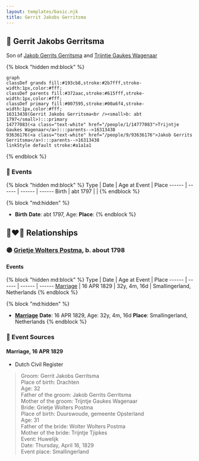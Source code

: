 ```yaml
---
layout: templates/basic.njk
title: Gerrit Jakobs Gerritsma
---
```

## 🔵 Gerrit Jakobs Gerritsma

Son of [Jakob Gerrits Gerritsma](/people/9/93636176) and [Trijntje Gaukes Wagenaar](/people/1/14777083)

{% block "hidden md:block" %}
```mermaid
graph
classDef grands fill:#193cb8,stroke:#2b7fff,stroke-width:1px,color:#fff;
classDef parents fill:#372aac,stroke:#615fff,stroke-width:1px,color:#fff;
classDef primary fill:#007595,stroke:#00a6f4,stroke-width:1px,color:#fff;
16313438(Gerrit Jakobs Gerritsma<br /><small>b: abt 1797</small>):::primary
14777083(<a class="text-white" href="/people/1/14777083">Trijntje Gaukes Wagenaar</a>):::parents-->16313438
93636176(<a class="text-white" href="/people/9/93636176">Jakob Gerrits Gerritsma</a>):::parents-->16313438
linkStyle default stroke:#a1a1a1
```
{% endblock %}

### 📆 Events

{% block "hidden md:block" %}
Type | Date | Age at Event | Place
------ | ------ | ------ | ------
Birth | abt 1797 |  |
{% endblock %}

{% block "md:hidden" %}
- **Birth**
**Date**: abt 1797, Age:
**Place**:
{% endblock %}

## 👩‍❤️‍👨 Relationships

### 🟣 [Grietje Wolters Postma](/people/1/16677181), b. about 1798

#### Events

{% block "hidden md:block" %}
Type | Date | Age at Event | Place
------ | ------ | ------ | ------
[Marriage](#event-family-0-event-0) | 16 APR 1829 | 32y, 4m, 16d | Smallingerland, Netherlands
{% endblock %}

{% block "md:hidden" %}
- **[Marriage](#event-family-0-event-0)**
**Date**: 16 APR 1829, Age: 32y, 4m, 16d
**Place**: Smallingerland, Netherlands
{% endblock %}

### 📰 Event Sources

#### <a id="event-family-0-event-0"></a> Marriage, 16 APR 1829
* Dutch Civil Register
>   
  > Groom: Gerrit Jakobs Gerritsma  
  > Place of birth: Drachten  
  > Age: 32  
  > Father of the groom: Jakob Gerrits Gerritsma  
  > Mother of the groom: Trijntje Gaukes Wagenaar  
  > Bride: Grietje Wolters Postma  
  > Place of birth: Duurswoude, gemeente Opsterland  
  > Age: 31  
  > Father of the bride: Wolter Wolters Postma  
  > Mother of the bride: Trijntje Tjipkes  
  > Event: Huwelijk  
  > Date: Thursday, April 16, 1829  
  > Event place: Smallingerland